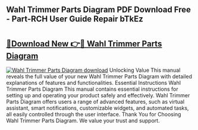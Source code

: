## Wahl Trimmer Parts Diagram PDF Download Free - Part-RCH User Guide Repair bTkEz

# <h2><a href="http://dfs5ufz.blite.top/?on=Wahl+Trimmer+Parts+Diagram">🔗Download New 👉🔴 Wahl Trimmer Parts Diagram</a></h2>

[![Wahl Trimmer Parts Diagram download](https://i.imgur.com/lujVjoI.png)](http://dfs5ufz.blite.top/?on=Wahl+Trimmer+Parts+Diagram)
Unlocking Value This manual reveals the full value of your new Wahl Trimmer Parts Diagram with detailed explanations of features and functionalities. Essential Instructions Wahl Trimmer Parts Diagram This manual contains essential instructions for setting up and operating your product safely and effectively. Wahl Trimmer Parts Diagram offers users a range of advanced features, such as virtual assistant, smart notifications, customizable widgets, and automated tasks, all easily controlled through the user interface. Thank You for Choosing Wahl Trimmer Parts Diagram. We value your trust and support.
